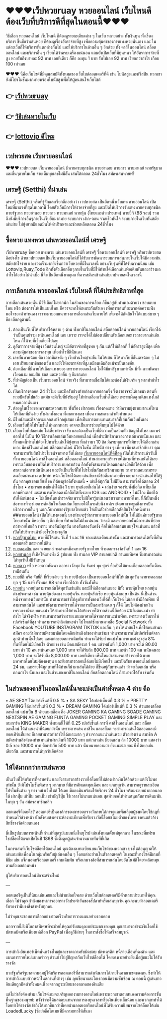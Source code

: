 # ❤❤❤เว็ปหวยruay หวยออนไลน์ เว็บไหนดี ต้องเว็บที่บริการดีที่สุดในตอนนี้❤❤❤
วิธีเลือก หวยออนไลน์ เว็บไหนดี ก็ต้องดูรายละเอียดต่าง ๆ ในเว็บ หลายอย่าง ทั้งเงินทุน ทั้งเรื่องบริการ ขึ้นชื่อว่าเล่นหวย ก็ต้องดูเรื่องอัตราจ่ายที่สูง เพื่อความคุ้มค่าของการแทงหวยนั่นเอง และ ในแต่ละเว็บก็ให้บริการที่แตกต่างกันไป และให้บริการในด้านอื่น ๆ อีกด้วย ทั้ง คาสิโนออนไลน์ สล็อตออนไลน์ และบริการอื่น ๆ เรียกได้ว่าครบเครื่องแน่นอน แถมยังเปิดเว็บที่มีทุนหนา ให้อัตราการจ่ายที่สูง หวยรับถึงบาทละ 92 บาท เลยทีเดียว ก็คือ ลงทุน 1 บาท รับไปเลย 92 บาท เรียกกว่ากำไร เกือบ 100 เท่าเลย

❤❤❤ นี่คือเว็บไซต์ที่มีคุณสมบัติทั้งหมดของเว็บไซต์ลอตเตอรีที่ดี เช่น โบนัสสูงและฟรีสปิน พวกเขายังมีโปรโมชั่นมากมายพร้อมโบนัสสูงเพื่อให้ผู้คนสนใจเว็บไซต์


## 👉 [เว็ปหวยruay](https://www.setthi334.com/register/@900_ap22)
## 👉 [วิธีเล่นหวยในเว็บ](https://www.setthi334.com/register/@900_ap22)
## 👉 [lottovip ดีไหม](https://www.setthi334.com/register/@900_ap22)

## เวปหวยสด เว็บหวยออนไลน์
❤❤❤ เวปหวยสด เว็บหวยออนไลน์ มีหวยครบทุกชนิด หวยฮานอย หวยลาว หวยมาเลย์ หวยรัฐบาล และอื่นๆภายในเว็บ จ่ายเต็มทุกเลขไม่มีอั้น เล่นได้ตลอด 24ชั่วโมง สมัครเล่นหวยฟรี

## เศรษฐี (Setthi) ที่น่าเล่น
เศรษฐี (Setthi) หรือที่รู้จักและเรียกอีกอย่างว่า เวปหวยสด เป็นอีกหนึ่งเว็บแทงหวยออนไลน์ เปิดใหม่ที่มาแรงที่สุดในเวลานี้ โดยตัวเว็บมีการให้ราคาจ่ายที่สูง และเปิดให้บริการรับแทงหวยครบทุกชนิด หวยรัฐบาล หวยฮานอย หวยลาว หวยมาเลย์ หวยหุ้น (ไทยและต่างประเทศ) หวยยี่กี (88 รอบ) รวมถึงยังมีบริการอื่นๆภายในเว็บอีกมากมาย ระบบการ ฝาก-ถอน รวดเร็วทันใจ ระบบภายในเว็บทันสมัย เล่นง่าย ไม่ยุ่งยากมีแอดมินให้คำปรึกษาและช่วยเหลือตลอด 24ชั่วโมง

## ซื้อหวย แทงหวย เล่นหวยออนไลน์ที่ เศรษฐี
เว็ปหวยruay ซื้อหวย แทงหวย เล่นหวยออนไลน์ที่ เศรษฐี
ซื้อหวยออนไลน์ที่ เศรษฐี หรือเวปหวยสดดีอย่างไร ด้วยเวปหวยสดเป็นเว็บหวยออนไลน์ที่ได้รับการพัฒนาระบบการเล่นภายในเว็บให้มีความทันสมัยเข้าใจง่าย และรวดเร็วมากยิ่งขึ้นกว่าเว็บหวยที่มีในเวลานี้ อย่างเว็บรุ่นพี่ที่ได้รับความนิยม เช่น Lottovip,Ruay,Tode อีกทั้งตัวเลือกอื่นๆภายในเว็บที่มีให้ท่านได้เลือกเล่นเพื่อเดิมพันและสร้างผลกำไรได้อย่างไม่น่าเบื่อ นี่จึงเป็นอีกหนึ่งเหตุผล ที่ควรสมัครเข้าเล่นกับเวปหวยสดในเวลานี้

## การเลือกเล่น หวยออนไลน์ เว็บไหนดี ที่ได้ประสิทธิภาพที่สุด
การเลือกเล่นหวยนั้น มีวิธีเลือกไม่ยากนัก ในส่วนของการเลือก ก็ขึ้นอยู่กับท่านเองด้วยว่า ชอบแบบไหน หรือ ต้องการให้เป็นแบบไหน ก็ควรจะหาให้เหมาะกับตัวเอง เพื่อการเล่นที่สะดวกต่อความพึงพอใจของตัวท่านเอง เราจะมาบอกแนวทางการเลือกเล่นเว็บหวยให้ เพื่อจะได้ตัดสินใจได้แบบสบาย ๆ คือ เลือกดูตามนี้
1.	ต้องเป็นเว็บที่ให้บริการได้หลาย ๆ ด้าน ทั้งคาสิโนออนไลน์ สล็อตออนไลน์ หวยออนไลน์ เรียกได้ว่าเป็นศูนย์รวม พนันออนไลน์ เลย เพราะ เราจะได้ไม่ต้องเปลี่ยนตัวเลือกเยอะ เวลาอยากเล่นอันไหน ก็ให้จบที่เว็บเดียวไปเลย
2.	ดูอัตราการจ่ายที่สูง เว็บส่วนใหญ่จะมีอัตราจ่ายที่สูงพอ ๆ กัน แต่ก็ให้เลือกที่ ให้อัตราสูงที่สุด เพื่อความคุ้มค่าของการลงทุน เพื่อกำไรที่ดีนั่นเอง
3.	เลขอั้นหวยน้อย คือ เวลามีเลขดัง ๆ เว็บส่วนใหญ่จะอั้น ไม่ให้เล่น ก็ให้หาเว็บที่อั้นเลขน้อย ๆ ไม่เอาเปรียบสมาชิกของเว็บ และยังให้อะตราจ่ายที่สู.เหมือนเดิมถึงแม้จะเป็นเลขอั้น
4.	ต้องเลือกที่มีหวยให้เลือกแทงเยอะ เพราะหวยออนไลน์ ไม่ได้มีแค่รัฐบาลเท่านั้น มีทั้ง ลาวพัฒนา เวียดนาม ออมสิน ธกส และหวยอื่น ๆ อีมากมาย
5.	ที่สำคัญต้องเป็น เว็บหวยออนไลน์ จ่ายจริง ที่สามารถเชื่อมั่นได้และต้องได้เงินจริง ๆ หากทำกำไรได้
6.	เปิดบริการตลอด 24 ชั่วโมง และปิดรับช่วงท้ายก่อนหวยออกครึ่ง ซึ่งเราอาจจะได้เลขมา ตอนที่หวยปิดรับไปแล้ว แต่มันจะมีเว็บที่ยังรับอยู่ ให้ท่านเลือกเว็บนั้นได้เลย เพราะเผื่อฉุกเฉินแทงใกล้หมดเวลานั่นเอง
7.	ต้องดูในเรื่องของความสะดวกสบาย ทั้งเรื่อง ฝากถอน เรื่องกดแทง ว่ามีความยุ่งยากมากแค่ไหน ให้เลือกที่มันง่าย ทั้งฝากทั้งถอน ทั้งกดแทงเลข เพื่อความสะดวกตัวตัวท่านเอง
8.	มีโบนัสและกิจกกรมแจกสมาชิกอยู่เสมอ เพื่อเป็นการตอบแทนสมาชกิที่เล่นกับเว็บนั่นเอง
9.	เลือกเว็บที่มีโปรโมชั่นให้หลากหลาย อาจจะเป็นการช่วยเพิ่มทุนไปได้ด้วย
10.	เลือกเว็บที่ปลอดภัย ไม่เสี่ยงตำรวจจับ และต้องเป็นเว็บที่มีความเป็นส่วนตัว ข้อมูลไม่ไหล เผแพร่ออกไป
นี้เป็น 10 วิธีการเลือกเล่นเว็บหวยออนไลน์ เพื่อประสิทธิภาพของการเล่นหวยนั่นเอง และทั้งหมดนี้ท่านไม่ต้องไปหาเว็บเล่นให้ยุ่งยาก ที่กล่าวมา 10 ข้อ มีครบทุกการทั้งมีหวยให้เลือกเล่นเยอะ มีคาสิโนออนไลน์ สล็อตออนไลน์ มีโปรโมชั่น มีโบนัส ต่าง ๆ เพียบ เพียงสมาชิกกับเรา คุณจะสามารถรับสิทธิประโยชน์จากทางเว็บได้เลย
[เว็บหวยออนไลน์ที่ดีที่สุด](https://www.setthi334.com/register/@900_ap22)
	เปิดให้บริการแล้ววันนี้ ทั้งหวยออนไลน์ คาสิโนออนไลน์ สล็อตออนไลน์ ท่านสามารถสร้างรายได้ตามที่ท่านถนัดได้เลย เพราะเว็บของเราเปิดให้บริการแบบครบถ้วน อีกทั้งยังสามารถโหลดแอพลงมือถือได้ด้วย เพื่อสะดวกต่อการเล่นนั่นเอง และยังเป็นเว็บที่ให้โปรโมชั่นกับสมาชิกมากมาย สามารถสอบถามรายละเอียดผ่านทาง admin หน้าเว็บไซต์ได้เลย เล่นกับเรามีข้อดีมากมายที่เราอยากจะนำเสนอให้ได้รู้กัน หากคุณชอบเสี่ยงโชค ก็ต้องดูข้อดีทั้งหมดนี้
•	เล่นได้ทุกวัน ไม่มีปิด สามารถซื้อได้ตลอด 24 ชั่วโมง
•	สามารถแทงขั้นต่ำได้ถึง 1 บาท ทุนน้อยก็เล่นได้
•	เล่นง่าย รองรับทั้งมือถือ แท็บเล็ต คอมพิวเตอร์ และสามารถโหลดลงมือถือได้ทั้งระบบ IOS และ ANDROID
•	ไม่มีโกง มีแต่ได้กับได้แน่นอน
•	ไม่เสี่ยงโดนตำรวจจับเพราะไม่มีใครรู้แน่นอนว่าเราแทงหวยที่ไหน
นี่ก็เป็นหนึ่งช่องทางที่จะช่วยการตัดสินใจเลือกเล่นเว็บหวยได้ในระดับนึง แต่เรายังอยากจะพูดถึงการเปิดบริการหวยอื่น ๆ นอกเว็บหวยของรัฐบาลไทยแล้ว ให้เป็นตัวช่วยเลือกตัดสินใจอีกหนึ่งทาง
##หวยออนไลน์ เปิดให้แทงตอนนี้
	บางท่านจะรู้ว่าการแทงหวยออนไลน์นั้น ไม่ได้มีแค่หวยรัฐบาลไทยเท่านั้น มีหวยอื่น ๆ อีกเพียบ ที่ท่านคิดไม่ถึงแน่นอน ว่าจะมี และหวยพวกนั้นมีการเล่นที่บ่อยกว่าหวยไทยอีก เพราะ บางอันมีทุกวัน บางอันสองวันครั้ง คือให้เลือกเล่นแบบจุใจแน่นอน แล้วที่เปิดให้บริการแล้วมีอะไรบ้างมาดูกัน
1.	[หวยรัฐบาลไทย](https://www.setthi334.com/register/@900_ap22) หวยที่มีให้เล่น วันที่ 1 และ 16 ของแต่ละเดือนเท่านั้น และสามารถเล่นได้ทั้งที่เป็นลอตเตอรี่ และหวยใต้ดิน
2.	[หวยออมสิน](https://www.setthi334.com/register/@900_ap22) และ หวยธกส จะเล่นเหมือนหวยรัฐบาลไทย ที่จะออกรางวัลวันที่ 1 และ 16
3.	[หวยฮานอย](https://www.setthi334.com/register/@900_ap22) ที่เปิดให้แทงทั้ง 3 รูปแบบ ทั้ง ฮานอย VIP ฮานอยปกติ ฮานอยพิเศษ ซึ่งสามารถเล่นได้ทุกวันไม่มีวันหยุด
4.	[หวยลาว](https://www.setthi334.com/register/@900_ap22) หรือ หวยลาวพัฒนา ออกรางวัลทุกวัน จันทร์ พุธ ศุกร์ คือเปิดให้แทงเกือบตลอกทั้งเดือนเหมือนกัน
5.	[หวยยี่กี](https://www.setthi334.com/register/@900_ap22) หรือ จับยี่กี ที่เรียกง่าย ๆ ว่า หวยปิงปอง เป็นหวยออนไลน์ที่มีให้เล่นทุกวัน หวยจะออลผลทุก ๆ 15 นาที ทั้งหมด 88 รอบ เรียกได้ว่า ทั้งวันทั้งคืน
6.	[หวยหุ้น](https://www.setthi334.com/register/@900_ap22) หวยหุ้นสามารถเล่นได้ทุกวันเช่นกัน และมีให้เลือกเล่นเยอะ มีทั้ง หวยหุ้นไทย หวยหุ้นต่างประเทศ เช่น หวยหุ้นฮ่องกง หวยหุ้นจีน หวยหุ้นรัสเซีย หวยหุ้นอังกฤษ เป็นต้น
นี่เป็นส่วนหนึ่งจากทางเว็บเท่านั้น ท่าสามารถเข้าไปดูบริการทั้งของเว็บได้ที่ เว็บไซต์ ได้เลย ยังมีอีกเพียบ ที่สามารถเล่นได้ และท่ายังสามารถทำรายได้จากการเป็นสมาชิกเฉย ๆ ก็ได้ โดยไม่ต้องฝากเงิน เพราะเรามีระบบแนะนำ ให้สามารถให้ท่านได้สร้างรายได้จากส่วนนี้อีกด้วย
##ลิงค์แนะนำ ทำกำไร ได้จริงหรือ
ท่านสามารถสร้างรายแบบมหาศาลได้จากการแนะนำเพื่อน เพราะทางเว็บเราให้เปอร์เซ็นต์ที่สูง ท่านสามารถนำลิงก์แนะนำ ไปโพสต์ชักชวนตามสื่อ Social Network ทั้ง Facebook YOUTUBE INSTAGRAM TIKTOK และอื่น ๆ ทำให้น่าสนใจเพื่อให้คนเข้ามาสมัคร อละถ้ามีการสมัครสมาชิกโดยคลิกผ่านลิงก์ของท่านเข้ามา ท่านจะสามารถได้เปอร์เซ็นต์จากลูกค้าท่านนั้นไปเลย และแต่ละยอดการเดิมพัน ท่านจะได้รับส่วนแบ่งในการแนะนำสูงสุด 8% ทันทีโดยไม่มีเงื่อนไข ตัวอย่าง เช่น
มีคนสมัครมา 1 คน แล้วพนันที่ 1,000 บาท จะได้ 80.00 บาท
ถ้า 10 คน พนันคนละ 1,000 บาท จะได้รับถึง 800.00 บาท
และถ้า 100 คน พนันคนละ 1,000 บาท จะได้รับถึง 8,000.00 บาท เลยทีเดียว
เห็นไหมว่าสามารถสร้างรายได้ แบบมหาศาลโดยไสม่ต้องลงทุน และยังสามารถถอนได้เลยไม่มีเงื่อนไข และเปิดรับแทงออนไลน์ตลอด 24 ชม. และรายได้ทุกบาทที่ได้ท่านก็นำมาเล่นได้ด้วย ก็ขึ้นอยู่กับท่านแล้ว ว่าจะเลือกเล่น หรือถอนกำไร นั่นเอง
และในส่วนของคาสิโนออนไลน์ กับสล็อตออนไลน์ ก็สามารถได้รับ เช่นกัน
## ในส่วนของคาสิโนออนไลน์นั้นจะแบ่งเป็นค่าทั้งหมด 4 ค่าย คือ
•	AE SEXY ได้เปอร์เซ็นต์ที่ 0.5 %
•	SA SEXY ได้เปอร์เซ็นต์ที่ 0.3 %
•	PRETTY GAMING ได้เปอร์เซ็นต์ที่ 0.3 %
•	DREAM GAMING ได้เปอร์เซ็นต์ที่ 0.3 %
ส่วนของสล็อตออนไลน์ แบ่งเป็น 8 ค่ายเกมสล็อต คือ JOKER GAMING KA GAMING SOADE GAMING NEXTSPIN AE GAMING FUNTA GAMING POCKET GAMING SIMPLE PLAY และเกมการ์ด KING MAKER ทั้งหมดนี้ให้ที่ 0.25 เปอร์เซ็นต์
การที่ คาสิโนออนไลน์ และ สล็อตออนไลน์ ได้ค่าแนะนำที่น้อยกว่านั้น เพราะการเล่น คาสิโน และสล็อต จะสามารถเล่นได้ตลอดและมียอดเทิร์นที่เยอะ ก็เลยสามารถทำกำไรได้เยอะมาก ๆ ต่างจากแนะนำเล่นหวย ตัวอย่างเช่น สมาชิก A สมัครผ่านลิงค์ของท่านมาแล้วฝากเงินที่ 1000 บาท แต่เวลาเล่น มียอดเล่น ถึง 10000 บาท แสดงว่า 0.5 ของ 10000 บาท คือเท่ากับ 500 บาท แล้ว นั่นหมายความว่า ยิ่งแนะนำเยอะ ยิ่งได้เยอเช่นเดียวกัน และสามารถได้ทุกวันอีกด้วย
## ให้ได้มากกว่าการเล่นหวย
เป็นเว็บที่ให้บริการที่ครบครัน และยังสามารถสร้างรายได้โดยที่ไม่ต้องฝากเงินได้อีกด้วย แต่ยังไม่พอเท่านั้น ยังมีโปรโมชั่นพิเศษ ๆ มากมาย ที่มีการอัพเดตทุกเดือน และ แจกทุกวัน สามารถดูรายละเอียดโปรโมชั่นต่าง ๆ ทาง หน้าเว็บไซต์ ได้เลย มีแอดมินพร้อมให้บริการ 24 ชั่วโมง พร้อมระบบฝากถอนออโต้ ฝากปุ๊บ เข้าปั๊บ ถอนปั๊บ เข้าบัญชีปุ๊บ ใช้เวาลาไม่นานแน่นอน สุดท้ายขอให้ท่านสนุกกับการเดินมพันในทุก ๆ วัน สมัครสมาชิกคลิก

ลอตเตอรีคืออะไร? ลอตเตอรีเป็นองค์กรของการออกรางวัลภายใต้การดูแลเพื่อเลือกผู้ชนะโดยใช้กฎที่กำหนดไว้ล่วงหน้า นักสังคมสงเคราะห์ลงทะเบียนเพื่อรับรางวัลนี้โดยขโมยตั๋วของใครบางคนแล้วอ้างสิทธิ์รางวัลด้วยตนเอง

นี่เป็นรูปแบบการพนันที่เก่าแก่ที่สุดรูปแบบหนึ่งในยุโรป เล่นทั้งหมดตั้งแต่ยุคกลาง ในขณะที่แฟรนไชส์ล็อตโต้แรกเปิดในปี 1868 ซึ่งดึงดูดผู้เล่นจำนวนมากทันทีที่เกิด

ในการเล่นที่เว็บไซต์ล็อตโต้ออนไลน์ คุณต้องลงทะเบียนบนเว็บไซต์ของพวกเขา บางไซต์อนุญาตให้เล่นเกมกับเพื่อนในกลุ่มหรือกับผู้เล่นคนอื่น ๆ โดยแต่ละส่วนในตั๋วลอตเตอรี ในขณะที่บางไซต์มีเกมที่มีธีม เช่น แจ็กพอตหรือลอตเตอรี่ เกมเดิมพัน หรือเกมวงล้อที่สามารถเล่นโดยอัตโนมัติโดยวงล้อหมุนตามตัวเลขก่อนหน้า

ผู้ให้บริการออนไลน์มักจะสร้างใหม่

—

ลอตเตอรีดูเป็นที่นิยมเช่นเคยและไม่น่าแปลกใจเลย ด้วยเว็บไซต์ลอตเตอรีมีตั๋วหลายประเภทให้คุณเลือก ไม่ว่าคุณกำลังมองหาการออกรางวัลประจำวันของสัปดาห์หรือเล่นทุกวัน คุณจะพบว่าลอตเตอรีรับรองว่ามีบางสิ่งสำหรับทุกคน

ไม่ว่าคุณจะชอบการเลือกอย่างรวดเร็วหรือการวางแผนอย่างรอบคอบ

นอกจากนี้ยังมีโอกาสพิเศษที่จะช่วยให้คุณปรับสมดุลงบประมาณของคุณ คุณสามารถชำระเงินโดยใช้บัตรเดบิตหรือเพียงแค่เลือก PayPal เพื่อดูวิธีง่ายๆ ในการสั่งซื้อให้เสร็จสมบูรณ์

—

การเข้าถึงอินเทอร์เน็ตนั้นกว้างใหญ่และขาดความรับผิดชอบ บัตรเครดิต หนี้รายเดือนที่คงค้าง และแผนการรวยใหม่แบบคร่าวๆ ล้วนนำไปสู่ปัญหากับเว็บไซต์ล็อตโต้ โดยเฉพาะอย่างยิ่งเมื่อผู้ชนะไม่ได้รับรางวัล

บางรัฐหรือรัฐบาลควบคุมผู้ให้บริการลอตเตอรีที่สามารถดำเนินการได้ภายในอาณาเขตของตน ซึ่งทำให้การเข้าถึงแบบก้าวหน้าในสถานที่ต่างๆ เช่น ลุยเซียนาและโอเรกอนมีความซับซ้อน ณ ตอนนี้ ผู้เล่นชาวอินเดียถูกปิดตัวทั้งหมดเนื่องจากกฎระเบียบของตลาดของอินเดีย

แต่ไม่ว่าสิ่งต้องห้าม เว็บไซต์เกมจะเจริญงอกงามทางออนไลน์เพราะพวกเขาตอบสนองความต้องการขั้นพื้นฐานของมนุษย์: หวังว่าจะได้ผลตอบแทนจากการลงทุนเวลาหรือเงินเพียงเล็กน้อย และพวกเขาทำได้โดยทำให้รางวัลเข้าถึงได้มากขึ้นกว่าที่เคยผ่านลอตเตอรีออนไลน์ที่ได้รับความนิยมจากไซต์ล็อตโต้เช่น LoadedLucky (ซึ่งย่อชื่อโดเมนที่มีความยาวให้สั้นลง
